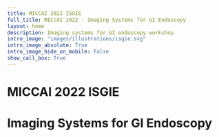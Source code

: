 ```yaml
---
title: MICCAI 2022 ISGIE
full_title: MICCAI 2022 - Imaging Systems for GI Endoscopy
layout: home
description: Imaging systems for GI endoscopy workshop
intro_image: "images/illustrations/isgie.svg"
intro_image_absolute: True
intro_image_hide_on_mobile: False
show_call_box: True
---
```

# MICCAI 2022 ISGIE

# Imaging Systems for GI Endoscopy